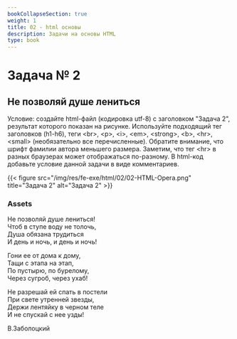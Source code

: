 ```yaml
---
bookCollapseSection: true
weight: 1
title: 02 - html основы 
description: Задачи на основы HTML 
type: book 
---
```

# Задача № 2

## Не позволяй душе лениться

Условие: создайте html-файл (кодировка utf-8) с заголовком "Задача 2", результат которого показан на рисунке. Используйте подходящий тег заголовков (h1-h6), теги &lt;br&gt;, &lt;p&gt;, &lt;i&gt;, &lt;em&gt;, &lt;strong&gt;, &lt;b&gt;, &lt;hr&gt;, &lt;small&gt; (необязательно все перечисленные). Обратите внимание, что шрифт фамилии автора меньшего размера. Заметим, что тег &lt;hr&gt; в разных браузерах может отображаться по-разному. В html-код добавьте условие данной задачи в виде комментариев.

{{< figure src="/img/res/fe-exe/html/02/02-HTML-Opera.png" title="Задача 2" alt="Задача 2" >}}

### Assets

Не позволяй душе лениться!  
Чтоб в ступе воду не толочь,  
Душа обязана трудиться  
И день и ночь, и день и ночь!

Гони ее от дома к дому,  
Тащи с этапа на этап,  
По пустырю, по бурелому,  
Через сугроб, через ухаб!

Не разрешай ей спать в постели  
При свете утренней звезды,  
Держи лентяйку в черном теле  
И не спускай с нее узды!

В.Заболоцкий
